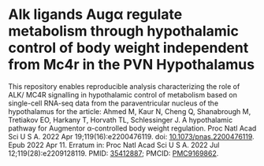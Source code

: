# Alk ligands Augα regulate metabolism through hypothalamic control of body weight independent from Mc4r in the PVN Hypothalamus

This repository enables reproducible analysis characterizing the role of ALK/ MC4R signalling in hypothalamic control of metabolism based on single-cell RNA-seq data from the paraventricular nucleus of the hypothalamus for the article: Ahmed M, Kaur N, Cheng Q, Shanabrough M, Tretiakov EO, Harkany T, Horvath TL, Schlessinger J. A hypothalamic pathway for Augmentor α-controlled body weight regulation. Proc Natl Acad Sci U S A. 2022 Apr 19;119(16):e2200476119. doi: [10.1073/pnas.2200476119](https://doi.org/10.1073/pnas.2200476119 "Ahmed M, Kaur N, Cheng Q, Shanabrough M, Tretiakov EO, Harkany T, Horvath TL, Schlessinger J. A hypothalamic pathway for Augmentor α-controlled body weight regulation. Proc Natl Acad Sci U S A. 2022. Available at: https://doi.org/10.1073/pnas.2200476119"). Epub 2022 Apr 11. Erratum in: Proc Natl Acad Sci U S A. 2022 Jul 12;119(28):e2209128119. PMID: [35412887](https://pubmed.ncbi.nlm.nih.gov/35412887 "Ahmed M, Kaur N, Cheng Q, Shanabrough M, Tretiakov EO, Harkany T, Horvath TL, Schlessinger J. A hypothalamic pathway for Augmentor α-controlled body weight regulation. Proc Natl Acad Sci U S A. 2022. Available at: https://doi.org/10.1073/pnas.2200476119"); PMCID: [PMC9169862](https://www.ncbi.nlm.nih.gov/pmc/articles/PMC9169862 "Ahmed M, Kaur N, Cheng Q, Shanabrough M, Tretiakov EO, Harkany T, Horvath TL, Schlessinger J. A hypothalamic pathway for Augmentor α-controlled body weight regulation. Proc Natl Acad Sci U S A. 2022. Available at: https://doi.org/10.1073/pnas.2200476119").

